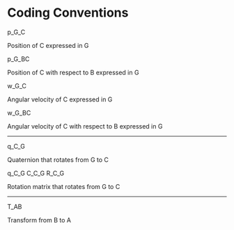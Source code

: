 # Coding Conventions

  p_G_C

Position of C expressed in G

  p_G_BC

Position of C with respect to B expressed in G

  w_G_C

Angular velocity of C expressed in G

  w_G_BC

Angular velocity of C with respect to B expressed in G

---

  q_C_G

Quaternion that rotates from G to C

  q_C_G
  C_C_G
  R_C_G

Rotation matrix that rotates from G to C

---

  T_AB

Transform from B to A
